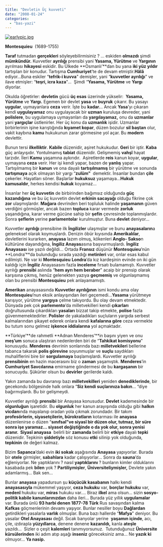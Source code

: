 ```yaml
---
title: "Devletin Üç kuvveti"
date: "2008-01-24"
categories: 
  - "bas-yazi"
---
```


[![earlypic.jpg](/uploads/2008/01/earlypic.jpg)](/uploads/2008/01/earlypic.jpg "earlypic.jpg")

**Montesquieu**  (1689-1755)                                               

**Taraf** tutmadan **gerçekleri** söyleyebilirmisiniz ? … eskiden **olmazdı** şimdi **mümkündür.** Kuvvetler **ayrılığı** prensibi yani **Yasama, Yürütme** ve **Yargının**  ayrılması **hikayesi** eskidir. Bu Ülkede **Osmanlı’**dan bu yana **iki yüz yıldır** tartışılan bir konudur. Tartışma **Cumhuriyet**’te de devam etmiştir.**Hâlâ** ediyor…Buna eskiler “**tefrik-i kuvva**" demişler, yani “**kuvvetler ayrılığı**" ve ilave etmişler: “**teşri, icra kaza**"…  Şimdi “**Yasama, Yürütme** ve **Yargı** diyorlar.

Okulda öğretirler: **devletin** gücü **üç esas** üzerinde yükselir:  **Yasama, Yürütme** ve **Yargı.** Egemen bir devlet **yasa** ve **buyruk** çıkarır. Bu yasayı **uygular**, uymayanlara **ceza** verir. İşte bu **kadar.**.. Ancak **Yasa**’yı çıkaran kendi **uygulayamaz** onu uygulayacak bir **uzman** kuruluşa devreder, yani **polislere**, bu uygulamaya uymayanları da **yargılayamaz,** onu da **uzmanlar** yani **yargıçlar** üstlenirler. Her üç konu da **uzmanlık** işidir. Uzmanlar birbirlerinin işine karıştığında **kıyamet kopar**, düzen bozulur **sil baştan** olur, vakit kaybına **kamu** hukukunun zarar görmesine yol açar. Bu **modern** devlettir.

Bunun tersi **ilkelliktir**. **Kabile** düzenidir, aşiret hukukudur. **Geri** bir iştir. **Kaba** güç anlayışıdır. Yontulmamış **tabiat** düzenidir. Gelişmemiş **vahşî** hayat tarzıdır. İleri **Kamu** yaşamına aykırıdır.  Aşiretlerde **reis** kanun koyar, **uygular**, uymayana **ceza** verir. Her işi kendi yapar, bazen de **yanlış** yapar. Tartışılmamış bir **kanun** ve ona dayalı **tartışılmamış** bir yürütme ve sonunda **tartışmaya** açık olmayan bir yargı “**zulüm"**  demektir. İnsanlar bundan **çile** çekerler. Hayatları söner. Başlarlar **hukuksuz** yaşamaya…**Hukuk kamusaldır**, herkes kendisi **hukuk** koyamaz…

İnsanlar her **üç kuvvetin** de birbirinden bağımsız olduğunda **güç kazandığına** ve bu üç kuvvetin devlet **erkinin sacayağı** olduğu fikrine çok **zor** ulaşmışlardır. **Mağara** devrinden beri topluluk halinde **yaşamanın** güven verdiğini görmüşler, ancak bazen **topluca** karar vermede **zorluk** yaşandığına, karar verme gücüne sahip bir **şefin** çevresinde toplanmışlardır. Sonra **şeflerin** yerine **parlamentola**r kurulmuştur. Buna **devlet** deniyor…

Kuvvetler **ayrılığı** prensibine ilk **İngilizler** ulaşmışlar ve bunu **anayasaların**a geleneksel olarak koymuşlardı. Denizin öbür kıyısında **Amerikalılar**, devletlerini kurarken, **anayasa** lazım olmuş, kökenleri **Anglo- Sakso**n kültürüne dayandığına, **İngiliz Anayas**asına başvurmuşlardı. **İngiliz Anayasası** ise yazılı değildi… Ortada **Fransız** düşünür **Montesquieu**’nün **Londra’**da bulunduğu sırada yazdığı **metinleri** var, onlar esas kabul edilmişti. Ne var ki **Montesquieu** **Londra**’da kız kardeşinin evinde on iki gün kaldığı için **İngiliz** Anayasasını fazla **inceleme** fırsatı bulamamıştı. Kuvvetler ayrılığı **prensibi** aslında “**hem ayrı hem beraber**" acaip bir prensip olarak karşısına çıkmış, henüz gelenekten yazıya **geçmemiş** ve olgunlaşmamış olan bu prensibi **Montesquieu** pek anlayamamıştı.

**Amerikan** anayasasında **Kuvvetler ayrılığının** ismi kondu ama olay **Montesquieu**’nun eksik anlayışından ileri geçemedi…**Yasama** yürütmeye karışıyor, yürütme **yargıya** çelme takıyordu. Bu olay devam etmektedir. Dünyada pek çok **parlemento**’da milletvekilleri kendi **çıkarları** doğrultusunda çıkardıkları **yasaları** bizzat takip etmekte, **polise** fazla güvenmemektedirler. **Polisler** de yakaladıkları suçluların yargıda serbest kalmalarından şikayet ederek onlara kendi **kafalarına göre** ceza vermekte bu tutum sonu gelmez **işkence iddialarına** yol açmaktadır.

**Türkiye’**de rahmetli **Adnan Menderes’**in başını yiyen ve onu **meş’um** sonuca ulaştıran nedenlerden biri de “**Tahkikat komisyonu**" konusuydu. **Menderes** devrinin sonlarında bazı **milletvekileri** bellerine tabanca takarak **polis görevine** soyunmuşlar ve **suçlu** saydıkları muhaliflerini bire bir **sorgulamaya** başlamışlardı. Kuvvetler ayrılığı **prensibinin** en hazin macerasını biz o **zaman** yaşamıştık. **Menderes**’in **Cumhuriyet Savcılarına** emirname göndermesi de bu **kargaşanın** bir sonucuydu. Şükürler olsun bu **devirler** gerilerde kaldı.

Yakın zamanda bu davranışı bazı **milletvekilleri** yeniden **denediklerinde**, bir gecekondu bölgesinde halk onlara “**Siz kendi suçlarınıza bakın**… “diye bağırmışlardı. Bu bir gelişmeydi.  

Kuvvetler ayrılığı **prensibi** bir Anayasa konusudur. **Devlet** kademesinde bir **olgunluğun** işaretidir. Bu **olgunluk** her kanun arayışında olduğu gibi **halkın vicdan**ında mayalanıp oradan yola çıkmak zorundadır. Bir takım **profesörlerin, siyasetçilerin, bürokratların** kotarması ile **anayasa** düzenlenirse o düzen “**sınıfsal"**ve siyasî bir **düzen** olur, **tutmaz**, bir süre sonra **işe yaramaz**… siyaset değiştiğinde o da **yok** olur, sonra **yenisi** aranır**.  Siyasî anayasa**  belirli bir **zamanda** belirli bir **etkiye** dayalı **tepki** düzenidir. Tepkinin **şiddetiyle** söz konusu **etki** silinip yok olduğunda, **tepkinin** de değeri kalmaz.

Bizim **Sapanca**’daki evin **iki sokak** aşağısında **Anayasa** yapıyorlar. Burada bir **otele** girmişler, **sabahlara** kadar çalışıyorlar… Sonra da **sauna**’da eğleniyorlar. Ne yaptıklarını ? nasıl **yaptıklarını** ? bunların kimler olduklarını kasabada pek **bilen** yok ? **Partiliymişler**, **Üniversiteliymişler,** Devlete yakın adamlarmış… Bak sen…

Bunlar **anayasa** yapadursun şu **küçücük kasabanın** halkı kendi **anayasasıyla** mükemmel yaşıyor, **ceza hukuku** var, **borçlar hukuku** var, **medenî** hukuku var, **miras** hukuku var…. Biraz **ilkel** ama olsun… sizin **sosyo-politik kabile kanunlarınızdan** daha ileri… Burada yüz yıllık **uygulamalar** var. Burada ünlü **93 harbi denen 1877-78 Türk** Rus savaşından kalma **Kafkas** göçmenlerinin devamı yaşıyor. Bunlar nesiller boyu **Dağlardan** getirdikleri yasalarla **varlık** olmuşlar. Buna bazı hallerde “**Mafya**" deniyor. Bu yasalar **Otel Anayasası** değil. Sıcak banyolar yerine  **yaşamın içinde**, acı, çile, ızdırapla **yüzyıllarca**, denene denene **kazanıldı,** kanla **ateşle** yazıldı…  Sizler o çeşit **kalemleri** tanımıyorsunuz.  Tutunduğunuz **Üniversite kürsülerinden** iki adım atıp aşağı **inseniz** göreceksiniz ama… Ne **yazık ki** olmuyor… **Ya nasip.**
